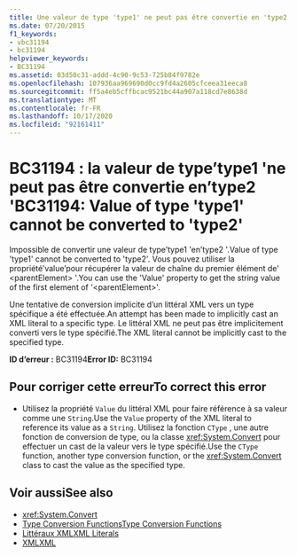 ```yaml
---
title: Une valeur de type 'type1' ne peut pas être convertie en 'type2'
ms.date: 07/20/2015
f1_keywords:
- vbc31194
- bc31194
helpviewer_keywords:
- BC31194
ms.assetid: 03d50c31-addd-4c90-9c53-725b84f9782e
ms.openlocfilehash: 107936aa969690d0cc9fd4a2605cfceea31eeca8
ms.sourcegitcommit: ff5a4eb5cffbcac9521bc44a907a118cd7e8638d
ms.translationtype: MT
ms.contentlocale: fr-FR
ms.lasthandoff: 10/17/2020
ms.locfileid: "92161411"
---
```

# <a name="bc31194-value-of-type-type1-cannot-be-converted-to-type2"></a><span data-ttu-id="d6162-102">BC31194 : la valeur de type’type1 'ne peut pas être convertie en’type2 '</span><span class="sxs-lookup"><span data-stu-id="d6162-102">BC31194: Value of type 'type1' cannot be converted to 'type2'</span></span>

<span data-ttu-id="d6162-103">Impossible de convertir une valeur de type’type1 'en’type2 '.</span><span class="sxs-lookup"><span data-stu-id="d6162-103">Value of type 'type1' cannot be converted to 'type2'.</span></span> <span data-ttu-id="d6162-104">Vous pouvez utiliser la propriété’value’pour récupérer la valeur de chaîne du premier élément de' \<parentElement> '.</span><span class="sxs-lookup"><span data-stu-id="d6162-104">You can use the 'Value' property to get the string value of the first element of '\<parentElement>'.</span></span>

 <span data-ttu-id="d6162-105">Une tentative de conversion implicite d’un littéral XML vers un type spécifique a été effectuée.</span><span class="sxs-lookup"><span data-stu-id="d6162-105">An attempt has been made to implicitly cast an XML literal to a specific type.</span></span> <span data-ttu-id="d6162-106">Le littéral XML ne peut pas être implicitement converti vers le type spécifié.</span><span class="sxs-lookup"><span data-stu-id="d6162-106">The XML literal cannot be implicitly cast to the specified type.</span></span>

 <span data-ttu-id="d6162-107">**ID d’erreur :** BC31194</span><span class="sxs-lookup"><span data-stu-id="d6162-107">**Error ID:** BC31194</span></span>

## <a name="to-correct-this-error"></a><span data-ttu-id="d6162-108">Pour corriger cette erreur</span><span class="sxs-lookup"><span data-stu-id="d6162-108">To correct this error</span></span>

- <span data-ttu-id="d6162-109">Utilisez la propriété `Value` du littéral XML pour faire référence à sa valeur comme une `String`.</span><span class="sxs-lookup"><span data-stu-id="d6162-109">Use the `Value` property of the XML literal to reference its value as a `String`.</span></span> <span data-ttu-id="d6162-110">Utilisez la fonction `CType` , une autre fonction de conversion de type, ou la classe <xref:System.Convert> pour effectuer un cast de la valeur vers le type spécifié.</span><span class="sxs-lookup"><span data-stu-id="d6162-110">Use the `CType` function, another type conversion function, or the <xref:System.Convert> class to cast the value as the specified type.</span></span>

## <a name="see-also"></a><span data-ttu-id="d6162-111">Voir aussi</span><span class="sxs-lookup"><span data-stu-id="d6162-111">See also</span></span>

- <xref:System.Convert>
- [<span data-ttu-id="d6162-112">Type Conversion Functions</span><span class="sxs-lookup"><span data-stu-id="d6162-112">Type Conversion Functions</span></span>](../functions/type-conversion-functions.md)
- [<span data-ttu-id="d6162-113">Littéraux XML</span><span class="sxs-lookup"><span data-stu-id="d6162-113">XML Literals</span></span>](../xml-literals/index.md)
- [<span data-ttu-id="d6162-114">XML</span><span class="sxs-lookup"><span data-stu-id="d6162-114">XML</span></span>](../../programming-guide/language-features/xml/index.md)
